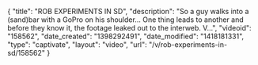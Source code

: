 {
    "title": "ROB EXPERIMENTS IN SD",
    "description": "So a guy walks into a (sand)bar with a GoPro on his shoulder... One thing leads to another and before they know it, the footage leaked out to the interweb. V...",
    "videoid": "158562",
    "date_created": "1398292491",
    "date_modified": "1418181331",
    "type": "captivate",
    "layout": "video",
    "url": "\/v\/rob-experiments-in-sd\/158562"
}